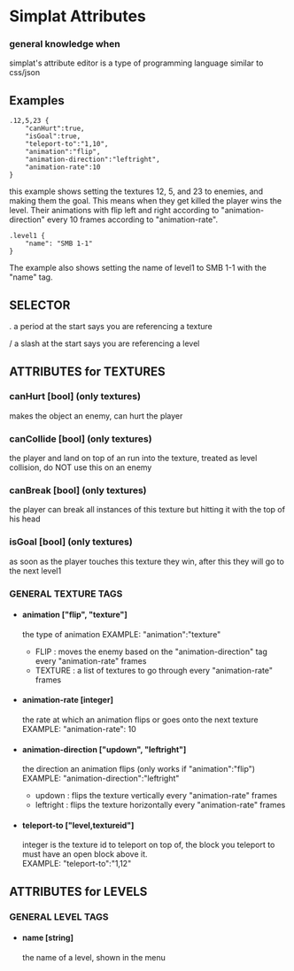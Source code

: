 # Simplat Attributes

### general knowledge when
simplat's attribute editor is a type of programming language similar to css/json

## Examples
```
.12,5,23 {
    "canHurt":true,
    "isGoal":true,
    "teleport-to":"1,10",
    "animation":"flip",
    "animation-direction":"leftright",
    "animation-rate":10
}
```
this example shows setting the textures 12, 5, and 23 to enemies, and making them the goal. This means when they get killed the player wins the level. Their animations with flip left and right according to "animation-direction" every 10 frames according to "animation-rate".

```
.level1 {  
    "name": "SMB 1-1"
}
```
 The example also shows setting the name of level1 to SMB 1-1 with the "name" tag.

## SELECTOR
.   a period at the start says you are referencing a texture  

/   a slash at the start says you are referencing a level

## ATTRIBUTES for TEXTURES
### canHurt [bool] (only textures)
makes the object an enemy, can hurt the player

### canCollide [bool] (only textures)
the player and land on top of an run into the texture, treated as level collision, do NOT use this on an enemy

### canBreak [bool] (only textures)
the player can break all instances of this texture but hitting it with the top of his head

### isGoal [bool] (only textures)
as soon as the player touches this texture they win, after this they will go to the next level1

### GENERAL TEXTURE TAGS
* #### animation ["flip", "texture"]
    the type of animation
    EXAMPLE: "animation":"texture"
    * FLIP : moves the enemy based on the "animation-direction" tag every "animation-rate" frames
    * TEXTURE : a list of textures to go through every "animation-rate" frames
* #### animation-rate [integer]
    the rate at which an animation flips or goes onto the next texture  
    EXAMPLE: "animation-rate": 10

* #### animation-direction ["updown", "leftright"]
    the direction an animation flips (only works if "animation":"flip")
    EXAMPLE: "animation-direction":"leftright"
    * updown : flips the texture vertically every "animation-rate" frames
    * leftright : flips the texture horizontally every "animation-rate" frames
* #### teleport-to ["level,textureid"]
    integer is the texture id to teleport on top of, the block you teleport to must have an open block above it.  
    EXAMPLE: "teleport-to":"1,12"

## ATTRIBUTES for LEVELS
### GENERAL LEVEL TAGS
* #### name [string]
    the name of a level, shown in the menu 
